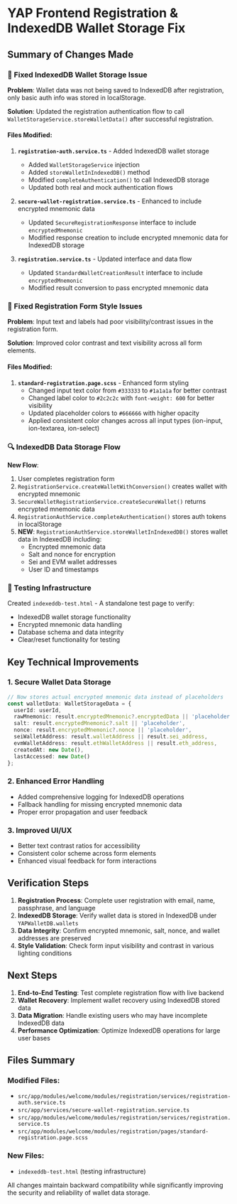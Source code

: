 # YAP Frontend Registration & IndexedDB Wallet Storage Fix

## Summary of Changes Made

### 🔧 Fixed IndexedDB Wallet Storage Issue

**Problem**: Wallet data was not being saved to IndexedDB after registration, only basic auth info was stored in localStorage.

**Solution**: Updated the registration authentication flow to call `WalletStorageService.storeWalletData()` after successful registration.

#### Files Modified:

1. **`registration-auth.service.ts`** - Added IndexedDB wallet storage
   - Added `WalletStorageService` injection
   - Added `storeWalletInIndexedDB()` method
   - Modified `completeAuthentication()` to call IndexedDB storage
   - Updated both real and mock authentication flows

2. **`secure-wallet-registration.service.ts`** - Enhanced to include encrypted mnemonic data
   - Updated `SecureRegistrationResponse` interface to include `encryptedMnemonic`
   - Modified response creation to include encrypted mnemonic data for IndexedDB storage

3. **`registration.service.ts`** - Updated interface and data flow
   - Updated `StandardWalletCreationResult` interface to include `encryptedMnemonic`
   - Modified result conversion to pass encrypted mnemonic data

### 🎨 Fixed Registration Form Style Issues

**Problem**: Input text and labels had poor visibility/contrast issues in the registration form.

**Solution**: Improved color contrast and text visibility across all form elements.

#### Files Modified:

1. **`standard-registration.page.scss`** - Enhanced form styling
   - Changed input text color from `#333333` to `#1a1a1a` for better contrast
   - Changed label color to `#2c2c2c` with `font-weight: 600` for better visibility
   - Updated placeholder colors to `#666666` with higher opacity
   - Applied consistent color changes across all input types (ion-input, ion-textarea, ion-select)

### 🔍 IndexedDB Data Storage Flow

**New Flow**:
1. User completes registration form
2. `RegistrationService.createWalletWithConversion()` creates wallet with encrypted mnemonic
3. `SecureWalletRegistrationService.createSecureWallet()` returns encrypted mnemonic data
4. `RegistrationAuthService.completeAuthentication()` stores auth tokens in localStorage
5. **NEW**: `RegistrationAuthService.storeWalletInIndexedDB()` stores wallet data in IndexedDB including:
   - Encrypted mnemonic data
   - Salt and nonce for encryption
   - Sei and EVM wallet addresses
   - User ID and timestamps

### 🧪 Testing Infrastructure

Created `indexeddb-test.html` - A standalone test page to verify:
- IndexedDB wallet storage functionality
- Encrypted mnemonic data handling
- Database schema and data integrity
- Clear/reset functionality for testing

## Key Technical Improvements

### 1. **Secure Wallet Data Storage**
```typescript
// Now stores actual encrypted mnemonic data instead of placeholders
const walletData: WalletStorageData = {
  userId: userId,
  rawMnemonic: result.encryptedMnemonic?.encryptedData || 'placeholder',
  salt: result.encryptedMnemonic?.salt || 'placeholder',
  nonce: result.encryptedMnemonic?.nonce || 'placeholder',
  seiWalletAddress: result.walletAddress || result.sei_address,
  evmWalletAddress: result.ethWalletAddress || result.eth_address,
  createdAt: new Date(),
  lastAccessed: new Date()
};
```

### 2. **Enhanced Error Handling**
- Added comprehensive logging for IndexedDB operations
- Fallback handling for missing encrypted mnemonic data
- Proper error propagation and user feedback

### 3. **Improved UI/UX**
- Better text contrast ratios for accessibility
- Consistent color scheme across form elements
- Enhanced visual feedback for form interactions

## Verification Steps

1. **Registration Process**: Complete user registration with email, name, passphrase, and language
2. **IndexedDB Storage**: Verify wallet data is stored in IndexedDB under `YAPWalletDB.wallets`
3. **Data Integrity**: Confirm encrypted mnemonic, salt, nonce, and wallet addresses are preserved
4. **Style Validation**: Check form input visibility and contrast in various lighting conditions

## Next Steps

1. **End-to-End Testing**: Test complete registration flow with live backend
2. **Wallet Recovery**: Implement wallet recovery using IndexedDB stored data
3. **Data Migration**: Handle existing users who may have incomplete IndexedDB data
4. **Performance Optimization**: Optimize IndexedDB operations for large user bases

## Files Summary

### Modified Files:
- `src/app/modules/welcome/modules/registration/services/registration-auth.service.ts`
- `src/app/services/secure-wallet-registration.service.ts`
- `src/app/modules/welcome/modules/registration/services/registration.service.ts`
- `src/app/modules/welcome/modules/registration/pages/standard-registration.page.scss`

### New Files:
- `indexeddb-test.html` (testing infrastructure)

All changes maintain backward compatibility while significantly improving the security and reliability of wallet data storage.
